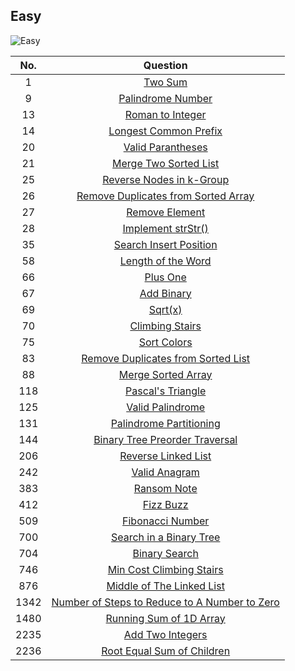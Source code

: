 ## Easy

![Easy](https://codecondo.com/wp-content/uploads/2015/07/AngularJS-easy-work.png "Easy")

|No.|Question|
|:---:|:----:|
|1|[Two Sum][1]|
|9|[Palindrome Number][9]|
|13|[Roman to Integer][13]|
|14|[Longest Common Prefix][14]|
|20|[Valid Parantheses][20]|
|21|[Merge Two Sorted List][21]|
|25|[Reverse Nodes in k-Group][25]|
|26|[Remove Duplicates from Sorted Array][26]|
|27|[Remove Element][27]|
|28|[Implement strStr()][28]|
|35|[Search Insert Position][35]|
|58|[Length of the Word][58]|
|66|[Plus One][66]|
|67|[Add Binary][67]|
|69|[Sqrt(x)][69]|
|70|[Climbing Stairs][70]|
|75|[Sort Colors][75]|
|83|[Remove Duplicates from Sorted List][83]|
|88|[Merge Sorted Array][88]|
|118|[Pascal's Triangle][118]|
|125|[Valid Palindrome][125]|
|131|[Palindrome Partitioning][131]|
|144|[Binary Tree Preorder Traversal][144]|
|206|[Reverse Linked List][206]|
|242|[Valid Anagram][242]|
|383|[Ransom Note][383]|
|412|[Fizz Buzz][412]|
|509|[Fibonacci Number][509]|
|700|[Search in a Binary Tree][700]|
|704|[Binary Search][704]|
|746|[Min Cost Climbing Stairs][746]|
|876|[Middle of The Linked List][876]|
|1342|[Number of Steps to Reduce to A Number to Zero][1342]|
|1480|[Running Sum of 1D Array][1480]|
|2235|[Add Two Integers][2235]|
|2236|[Root Equal Sum of Children][2236]|


[1]:https://github.com/KaidenHsu/LeetCode/blob/main/1.Easy/0001.TwoSum.cpp
[9]:https://github.com/KaidenHsu/LeetCode/blob/main/1.Easy/0009.PalindromeNumber.cpp
[13]:https://github.com/KaidenHsu/LeetCode/blob/main/1.Easy/0013.RomanToInteger.cpp
[14]:https://github.com/KaidenHsu/LeetCode/blob/main/1.Easy/0014.LongestCommonPrefix.cpp
[20]:https://github.com/KaidenHsu/LeetCode/blob/main/1.Easy/0020.ValidParantheses.cpp
[21]:https://github.com/KaidenHsu/LeetCode/blob/main/1.Easy/0021.MergeTwoSortedList.cpp
[25]:https://github.com/KaidenHsu/LeetCode/blob/main/3.Hard/0025.ReverseNodesInKGroup.cpp
[26]:https://github.com/KaidenHsu/LeetCode/blob/main/1.Easy/0026.RemoveDuplicatesFromSortedArray.cpp
[27]:https://github.com/KaidenHsu/LeetCode/blob/main/1.Easy/0027.RemoveElement.cpp
[28]:https://github.com/KaidenHsu/LeetCode/blob/main/1.Easy/0028.ImplementStrStr().cpp
[35]:https://github.com/KaidenHsu/LeetCode/blob/main/1.Easy/0035.SearchInsertPosition.cpp
[58]:https://github.com/KaidenHsu/LeetCode/blob/main/1.Easy/0058.LengthOfTheWord.cpp
[66]:https://github.com/KaidenHsu/LeetCode/blob/main/1.Easy/0066.PlusOne.cpp
[67]:https://github.com/KaidenHsu/LeetCode/blob/main/1.Easy/0067.AddBinary.cpp
[69]:https://github.com/KaidenHsu/LeetCode/blob/main/1.Easy/0069.Sqrt(x).cpp
[70]:https://github.com/KaidenHsu/LeetCode/blob/main/1.Easy/0070ClimbingStairs.cpp
[75]:https://github.com/KaidenHsu/LeetCode/blob/main/2.Medium/0075.SortColors.cpp
[83]:https://github.com/KaidenHsu/LeetCode/blob/main/1.Easy/0083.RemoveDuplicatesFromSortedArray.cpp
[88]:https://github.com/KaidenHsu/LeetCode/blob/main/1.Easy/0088.MergeSortedArray.cpp
[118]:https://github.com/KaidenHsu/LeetCode/blob/main/1.Easy/0118.Pascal'sTriangle.cpp
[125]:https://github.com/KaidenHsu/LeetCode/blob/main/1.Easy/0125.ValidPalindrome.cpp
[131]:https://github.com/KaidenHsu/LeetCode/blob/main/2.Medium/0131.PalindromePartitioning.cpp
[144]:https://github.com/KaidenHsu/LeetCode/blob/main/1.Easy/0144.BinaryTreePreOrderTraversal.cpp
[206]:https://github.com/KaidenHsu/LeetCode/blob/main/1.Easy/0206.ReverseLinkedList.cpp
[242]:https://github.com/KaidenHsu/LeetCode/blob/main/1.Easy/0242.ValidAnagram.cpp
[383]:https://github.com/KaidenHsu/LeetCode/blob/main/1.Easy/0383.RansomNote.cpp
[412]:https://github.com/KaidenHsu/LeetCode/blob/main/1.Easy/0412.FizzBuzz.cpp
[509]:https://github.com/KaidenHsu/LeetCode/blob/main/1.Easy/0509.FibonacciNumber.cpp
[700]:https://github.com/KaidenHsu/LeetCode/blob/main/1.Easy/0700.SearchInABinaryTree.cpp
[704]:https://github.com/KaidenHsu/LeetCode/blob/main/1.Easy/0704.BinarySearch.cpp
[746]:https://github.com/KaidenHsu/LeetCode/blob/main/1.Easy/0746.MinCostClimbingStairs.cpp
[876]:https://github.com/KaidenHsu/LeetCode/blob/main/1.Easy/0876.MiddleOfTheLinkedList.cpp
[1342]:https://github.com/KaidenHsu/LeetCode/blob/main/1.Easy/1342.NumberOfStepsToReduceANumberToZero.cpp
[1480]:https://github.com/KaidenHsu/LeetCode/blob/main/1.Easy/1480.RunningSumOf1DArray.cpp
[2235]:https://github.com/KaidenHsu/LeetCode/blob/main/1.Easy/2235.AddTwoIntegers.cpp
[2236]:https://github.com/KaidenHsu/LeetCode/blob/main/1.Easy/2236.RootEqualsSumOfChildren.cpp